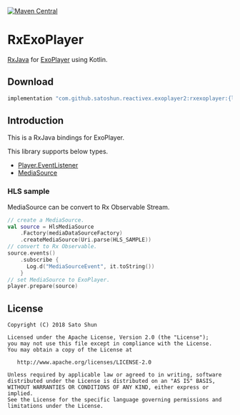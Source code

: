 [![Maven Central](https://maven-badges.herokuapp.com/maven-central/com.github.satoshun.reactivex.exoplayer2/rxexoplayer/badge.svg)](https://maven-badges.herokuapp.com/maven-central/com.github.satoshun.reactivex.exoplayer2/rxexoplayer)

# RxExoPlayer

[RxJava](https://github.com/ReactiveX/RxJava) for [ExoPlayer](https://github.com/google/ExoPlayer) using Kotlin.

## Download

```groovy
implementation "com.github.satoshun.reactivex.exoplayer2:rxexoplayer:{latest-version}"
```

## Introduction

This is a RxJava bindings for ExoPlayer.

This library supports below types.

- [Player.EventListener](https://google.github.io/ExoPlayer/doc/reference/com/google/android/exoplayer2/Player.EventListener.html)
- [MediaSource](http://google.github.io/ExoPlayer/doc/reference/com/google/android/exoplayer2/source/MediaSource)

### HLS sample

MediaSource can be convert to Rx Observable Stream.

```kotlin
// create a MediaSource.
val source = HlsMediaSource
    .Factory(mediaDataSourceFactory)
    .createMediaSource(Uri.parse(HLS_SAMPLE))
// convert to Rx Observable.
source.events()
    .subscribe {
      Log.d("MediaSourceEvent", it.toString())
    }
// set MediaSource to ExoPlayer.
player.prepare(source)
```

## License

```
Copyright (C) 2018 Sato Shun

Licensed under the Apache License, Version 2.0 (the "License");
you may not use this file except in compliance with the License.
You may obtain a copy of the License at

   http://www.apache.org/licenses/LICENSE-2.0

Unless required by applicable law or agreed to in writing, software
distributed under the License is distributed on an "AS IS" BASIS,
WITHOUT WARRANTIES OR CONDITIONS OF ANY KIND, either express or implied.
See the License for the specific language governing permissions and
limitations under the License.
```
